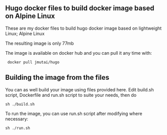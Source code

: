 ## Hugo docker files to build docker image based on Alpine Linux

These are my docker files  to build hugo docker image based on lightweight Linux; Alpine Linux

The resulting image is only 77mb 

The image is available on docker hub and you can pull it any time with:

``` docker pull jmutai/hugo```

## Building the image from the files

You can as well build your image using files provided here. Edit build.sh script, Dockerfile and run.sh script to suite your needs, then do

```
sh ./build.sh
```
To run the image, you can use run.sh script after modifying where necessary:
```
sh ./run.sh
``` 
